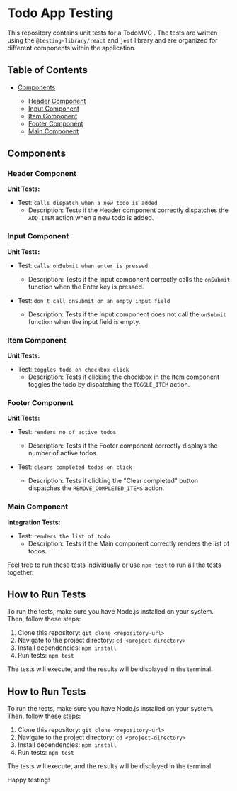 # Todo App Testing

This repository contains unit tests for a TodoMVC . The tests are written using the `@testing-library/react` and `jest` library and are organized for different components within the application.

## Table of Contents

- [Components](#components)
 
  - [Header Component](#header-component)
  - [Input Component](#input-component)
  - [Item Component](#item-component)
  - [Footer Component](#footer-component)
  - [Main Component](#main-component)



## Components

### Header Component

**Unit Tests:**

- Test: `calls dispatch when a new todo is added`
  - Description: Tests if the Header component correctly dispatches the `ADD_ITEM` action when a new todo is added.



### Input Component

**Unit Tests:**

- Test: `calls onSubmit when enter is pressed`
  - Description: Tests if the Input component correctly calls the `onSubmit` function when the Enter key is pressed.

- Test: `don't call onSubmit on an empty input field`
  - Description: Tests if the Input component does not call the `onSubmit` function when the input field is empty.



### Item Component

**Unit Tests:**

- Test: `toggles todo on checkbox click`
  - Description: Tests if clicking the checkbox in the Item component toggles the todo by dispatching the `TOGGLE_ITEM` action.



### Footer Component

**Unit Tests:**

- Test: `renders no of active todos`
  - Description: Tests if the Footer component correctly displays the number of active todos.

- Test: `clears completed todos on click`
  - Description: Tests if clicking the "Clear completed" button dispatches the `REMOVE_COMPLETED_ITEMS` action.



### Main Component

**Integration Tests:**

- Test: `renders the list of todo`
  - Description: Tests if the Main component correctly renders the list of todos.

Feel free to run these tests individually or use `npm test` to run all the tests together.




## How to Run Tests

To run the tests, make sure you have Node.js installed on your system. Then, follow these steps:

1. Clone this repository: `git clone <repository-url>`
2. Navigate to the project directory: `cd <project-directory>`
3. Install dependencies: `npm install`
4. Run tests: `npm test`

The tests will execute, and the results will be displayed in the terminal.


## How to Run Tests

To run the tests, make sure you have Node.js installed on your system. Then, follow these steps:

1. Clone this repository: `git clone <repository-url>`
2. Navigate to the project directory: `cd <project-directory>`
3. Install dependencies: `npm install`
4. Run tests: `npm test`

The tests will execute, and the results will be displayed in the terminal.

Happy testing!
